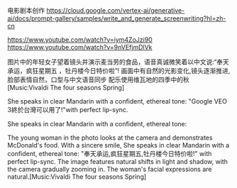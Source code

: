 
电影剧本创作
https://cloud.google.com/vertex-ai/generative-ai/docs/prompt-gallery/samples/write_and_generate_screenwriting?hl=zh-cn


https://www.youtube.com/watch?v=iym4ZoJzi90
https://www.youtube.com/watch?v=9nVEfjmDlVk



图片中的年轻女子望着镜头并演示麦当劳的食品，语音真诚微笑着以中文说:“奉天承运，疯狂星期五 ，牡丹楼今日特价啦”!
画面中有自然的光影变化,镜头逐渐推进,脸部表情自然，口型与中文语音同步
配乐使用维瓦地的四季中的秋
[Music:Vivaldi The four seasons Spring]

She speaks in clear Mandarin with a confident, ethereal tone: "Google VEO 3終於台灣可以用了!"with perfect lip-sync.


She speaks in clear Mandarin with a confident, ethereal tone:


The young woman in the photo looks at the camera and demonstrates McDonald's food. With a sincere smile, She speaks in clear Mandarin with a confident, ethereal tone: "奉天承运,疯狂星期五,牡丹楼今日特价啦!" with perfect lip-sync.
The image features natural shifts in light and shadow, with the camera gradually zooming in. The woman's facial expressions are natural.[Music:Vivaldi The four seasons Spring]


